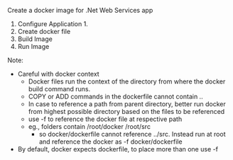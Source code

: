 Create a docker image for .Net Web Services app

1. Configure Application
   1. 
2. Create docker file
3. Build Image
4. Run Image

Note:

- Careful with docker context
  - Docker files run the context of the directory from where the docker build command runs.
  - COPY or ADD commands in the dockerfile cannot contain ..
  - In case to reference a path from parent directory, better run docker from highest possible directory based on the files to be referenced
  - use -f <dockerfile> to reference the docker file at respective path
  - eg., folders contain /root/docker /root/src
    - so docker/dockerfile cannot reference ../src. Instead run at root and reference the docker as -f docker/dockerfile
- By default, docker expects dockerfile, to place more than one use -f <dockerfile>